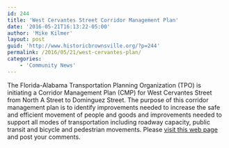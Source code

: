 ```yaml
---
id: 244
title: 'West Cervantes Street Corridor Management Plan'
date: '2016-05-21T16:13:22-05:00'
author: 'Mike Kilmer'
layout: post
guid: 'http://www.historicbrownsville.org/?p=244'
permalink: /2016/05/21/west-cervantes-plan/
categories:
    - 'Community News'
---
```


<span class=""><span class="read-more-full">The Florida-Alabama Transportation Planning Organization (TPO) is initiating a Corridor Management Plan (CMP) for West Cervantes Street from North A Street to Dominguez Street. The purpose of this corridor management plan is to identify improvements needed to increase the safe and efficient movement of people and goods and improvements needed to support all modes of transportation including roadway capacity, public transit and bicycle and pedestrian movements. Please <a href="https://westcervantescmp.mysidewalk.com" target="_blank">visit this web page</a> and post your comments.</span></span>

&nbsp;

&nbsp;

&nbsp;

&nbsp;